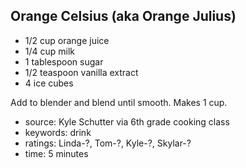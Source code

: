 Orange Celsius (aka Orange Julius)
----------------------------------

- 1/2 cup orange juice
- 1/4 cup milk
- 1 tablespoon sugar
- 1/2 teaspoon vanilla extract
- 4 ice cubes

Add to blender and blend until smooth.  Makes 1 cup.

- source: Kyle Schutter via 6th grade cooking class
- keywords: drink
- ratings: Linda-?, Tom-?, Kyle-?, Skylar-?
- time: 5 minutes
